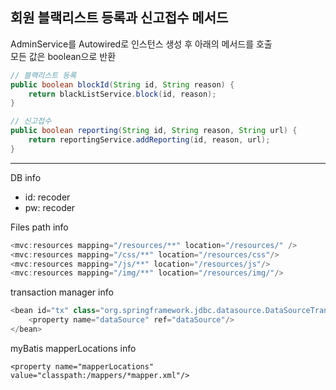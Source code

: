 <h2>회원 블랙리스트 등록과 신고접수 메서드</h2>

AdminService를 Autowired로 인스턴스 생성 후 아래의 메서드를 호출  
모든 값은 boolean으로 반환

```java
// 블랙리스트 등록 
public boolean blockId(String id, String reason) {
	return blackListService.block(id, reason);
}

// 신고접수
public boolean reporting(String id, String reason, String url) {
	return reportingService.addReporting(id, reason, url);
}
```
<hr>

DB info
- id: recoder
- pw: recoder

Files path info
```java
<mvc:resources mapping="/resources/**" location="/resources/" />
<mvc:resources mapping="/css/**" location="/resources/css"/>
<mvc:resources mapping="/js/**" location="/resources/js"/>
<mvc:resources mapping="/img/**" location="/resources/img/"/>
```

transaction manager info
```java
<bean id="tx" class="org.springframework.jdbc.datasource.DataSourceTransactionManager">
	<property name="dataSource" ref="dataSource"/>
</bean>		
```

myBatis mapperLocations info
```
<property name="mapperLocations" value="classpath:/mappers/*mapper.xml"/>
```

